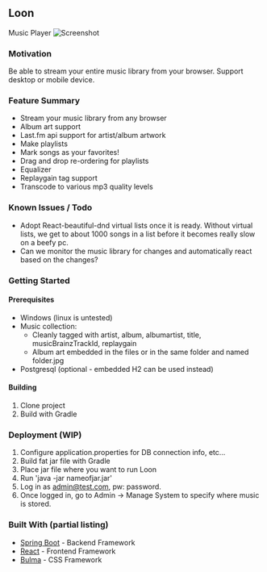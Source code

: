 ## Loon
Music Player
![Screenshot](https://i.imgur.com/GQD7KeL.jpg)

### Motivation
Be able to stream your entire music library from your browser. Support desktop or mobile device.
 

### Feature Summary
* Stream your music library from any browser
* Album art support
* Last.fm api support for artist/album artwork
* Make playlists
* Mark songs as your favorites!
* Drag and drop re-ordering for playlists
* Equalizer
* Replaygain tag support
* Transcode to various mp3 quality levels

### Known Issues / Todo
* Adopt React-beautiful-dnd virtual lists once it is ready. Without virtual lists, we get to about 1000 songs in a 
  list before it becomes really slow on a beefy pc.
* Can we monitor the music library for changes and automatically react based on the changes?

### Getting Started

#### Prerequisites
* Windows (linux is untested)
* Music collection:
  * Cleanly tagged with artist, album, albumartist, title, musicBrainzTrackId, replaygain
  * Album art embedded in the files or in the same folder and named folder.jpg
* Postgresql (optional - embedded H2 can be used instead)

#### Building
1. Clone project
2. Build with Gradle

### Deployment (WIP)
1. Configure application.properties for DB connection info, etc...
2. Build fat jar file with Gradle
3. Place jar file where you want to run Loon
4. Run 'java -jar nameofjar.jar'
5. Log in as admin@test.com, pw: password.
6. Once logged in, go to Admin -> Manage System to specify where music is stored.

### Built With (partial listing)
* [Spring Boot](https://spring.io/projects/spring-boot) - Backend Framework
* [React](https://reactjs.org/) - Frontend Framework
* [Bulma](https://bulma.io/) - CSS Framework
